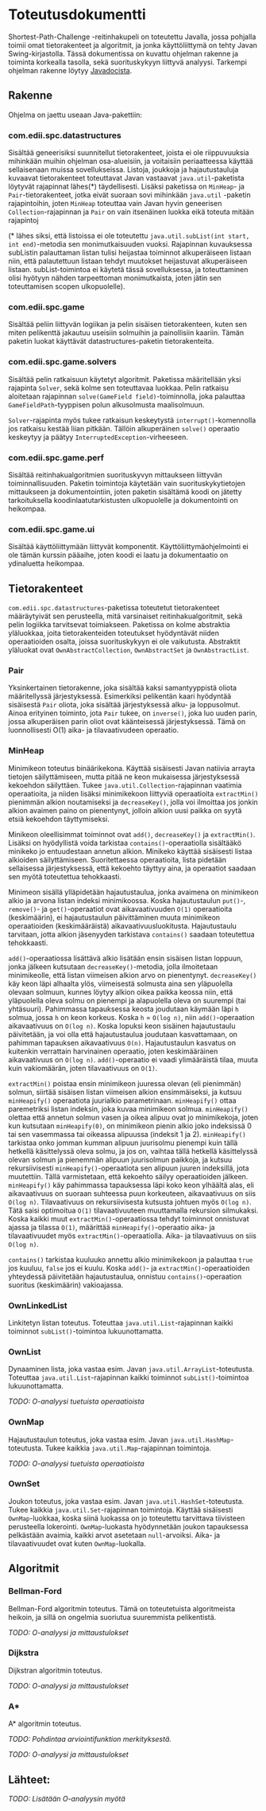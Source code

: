 # Toteutusdokumentti

Shortest-Path-Challenge -reitinhakupeli on toteutettu Javalla, jossa pohjalla toimii omat tietorakenteet ja algoritmit,
ja jonka käyttöliittymä on tehty Javan Swing-kirjastolla. 
Tässä dokumentissa on kuvattu ohjelman rakenne ja toiminta korkealla tasolla, sekä suorituskykyyn liittyvä analyysi.
Tarkempi ohjelman rakenne löytyy [Javadocista](http://htmlpreview.github.io/?https://github.com/lauripaatelainen/Shortest-Path-Challenge/blob/master/Shortest-Path-Challenge/build/docs/javadoc/index.html).

## Rakenne
Ohjelma on jaettu useaan Java-pakettiin:

### com.edii.spc.datastructures
Sisältää geneerisiksi suunnitellut tietorakenteet, joista ei ole riippuvuuksia mihinkään muihin ohjelman osa-alueisiin,
ja voitaisiin periaatteessa käyttää sellaisenaan muissa sovellukseissa.
Listoja, joukkoja ja hajautustauluja kuvaavat tietorakenteet toteuttavat Javan vastaavat `java.util`-paketista löytyvät rajapinnat lähes(\*) täydellisesti.
Lisäksi paketissa on `MinHeap`- ja `Pair`-tietorakenteet, jotka eivät suoraan sovi mihinkään `java.util` -paketin rajapintoihin,
joten `MinHeap` toteuttaa vain Javan hyvin geneerisen `Collection`-rajapinnan ja `Pair` on vain itsenäinen luokka eikä toteuta mitään rajapintoj

(* lähes siksi, että listoissa ei ole toteutettu `java.util.subList(int start, int end)`-metodia sen monimutkaisuuden vuoksi.
Rajapinnan kuvauksessa subListin palauttaman listan tulisi heijastaa toiminnot alkuperäiseen listaan niin,
että palautettuun listaan tehdyt muutokset heijastuvat alkuperäiseen listaan. subList-toimintoa ei käytetä tässä sovelluksessa,
ja toteuttaminen olisi hyötyyn nähden tarpeettoman monimutkaista, joten jätin sen toteuttamisen scopen ulkopuolelle). 

### com.edii.spc.game
Sisältää peliin liittyvän logiikan ja pelin sisäisen tietorakenteen,
kuten sen miten pelikenttä jakautuu useisiin solmuihin ja painollisiin kaariin.
Tämän paketin luokat käyttävät datastructures-paketin tietorakenteita. 

### com.edii.spc.game.solvers
Sisältää pelin ratkaisuun käytetyt algoritmit.
Paketissa määritellään yksi rajapinta `Solver`,
sekä kolme sen toteuttavaa luokkaa.
Pelin ratkaisu aloitetaan rajapinnan `solve(GameField field)`-toiminnolla,
joka palauttaa `GameFieldPath`-tyyppisen polun alkusolmusta maalisolmuun.

`Solver`-rajapinta myös tukee ratkaisun keskeytystä `interrupt()`-komennolla jos ratkaisu kestää liian pitkään.
Tällöin alkuperäinen `solve()` operaatio keskeytyy ja päätyy `InterruptedException`-virheeseen. 

### com.edii.spc.game.perf
Sisältää reitinhakualgoritmien suorituskyvyn mittaukseen liittyvän toiminnallisuuden.
Paketin toimintoja käytetään vain suorituskykytietojen mittaukseen ja dokumentointiin,
joten paketin sisältämä koodi on jätetty tarkoituksella koodinlaatutarkistusten ulkopuolelle ja dokumentointi on heikompaa. 

### com.edii.spc.game.ui
Sisältää käyttöliittymään liittyvät komponentit.
Käyttöliittymäohjelmointi ei ole tämän kurssin pääaihe,
joten koodi ei laatu ja dokumentaatio on ydinaluetta heikompaa. 

## Tietorakenteet
`com.edii.spc.datastructures`-paketissa toteutetut tietorakenteet määräytyivät sen perusteella,
mitä varsinaiset reitinhakualgoritmit, sekä pelin logiikka tarvitsevat toimiakseen.
Paketissa on kolme abstraktia yläluokkaa, joita tietorakenteiden toteutukset hyödyntävät niiden operaatioiden osalta,
joissa suorituskykyyn ei ole vaikutusta. Abstraktit yläluokat ovat `OwnAbstractCollection`, `OwnAbstractSet` ja `OwnAbstractList`.

### Pair
Yksinkertainen tietorakenne, joka sisältää kaksi samantyyppistä oliota määritellyssä järjestyksessä.
Esimerkiksi pelikentän kaari hyödyntää sisäisestä `Pair` oliota, joka sisältää järjestyksessä alku- ja loppusolmut.
Ainoa erityinen toiminto, jota `Pair` tukee, on `inverse()`, joka luo uuden parin,
jossa alkuperäisen parin oliot ovat käänteisessä järjestyksessä.
Tämä on luonnollisesti O(1) aika- ja tilavaativudeen operaatio. 

### MinHeap
Minimikeon toteutus binäärikekona. Käyttää sisäisesti Javan natiivia arrayta tietojen säilyttämiseen,
mutta pitää ne keon mukaisessa järjestyksessä kekoehdon säilyttäen. 
Tukee `java.util.Collection`-rajapinnan vaatimia operaatioita,
ja niiden lisäksi minimikekoon liittyviä operaatioita `extractMin()` pienimmän alkion noutamiseksi ja `decreaseKey()`,
jolla voi ilmoittaa jos jonkin alkion avaimen paino on pienentynyt, jolloin alkion uusi paikka on syytä etsiä kekoehdon täyttymiseksi. 

Minikeon oleellisimmat toiminnot ovat `add()`, `decreaseKey()` ja `extractMin()`.
Lisäksi on hyödyllistä voida tarkistaa `contains()`-operaatiolla sisältääkö minikeko jo entuudestaan annetun alkion.
Minikeko käyttää sisäisesti listaa alkioiden säilyttämiseen.
Suoritettaessa operaatioita, lista pidetään sellaisessa järjestyksessä,
että kekoehto täyttyy aina, ja operaatiot saadaan sen myötä toteutettua tehokkaasti. 

Minimeon sisällä ylläpidetään hajautustaulua, jonka avaimena on minimikeon alkio ja arvona listan indeksi minimikoossa.
Koska hajautustaulun `put()`-, `remove()`- ja `get()`-operaatiot ovat aikavaativuuden `O(1)` operaatioita (keskimäärin),
ei hajautustaulun päivittäminen muuta minimikeon operaatioiden (keskimääräistä) aikavaativuusluokitusta. Hajautustaulu tarvitaan,
jotta alkion jäsenyyden tarkistava `contains()` saadaan toteutettua tehokkaasti. 

`add()`-operaatiossa lisättävä alkio lisätään ensin sisäisen listan loppuun,
jonka jälkeen kutsutaan `decreaseKey()`-metodia,
jolla ilmoitetaan minimikeolle, että listan viimeisen alkion arvo on pienentynyt.
`decreaseKey()` käy keon läpi alhaalta ylös, viimeisestä solmusta aina sen yläpuolella olevaan solmuun, kunnes löytyy alkion oikea paikka keossa niin,
että yläpuolella oleva solmu on pienempi ja alapuolella oleva on suurempi (tai yhtäsuuri). Pahimmassa tapauksessa keosta joudutaan käymään läpi
`h` solmua, jossa `h` on keon korkeus. Koska `h` = `O(log n)`, niin `add()`-operaation aikavaativuus on `O(log n)`. Koska lopuksi keon sisäinen hajautustaulu päivitetään,
ja voi olla että hajautustaulua joudutaan kasvattamaan, on pahimman tapauksen aikavaativuus `O(n)`. Hajautustaulun kasvatus on kuitenkin verrattain harvinainen operaatio, 
joten keskimääräinen aikavaativuus on `O(log n)`. 
`add()`-operaatio ei vaadi ylimääräistä tilaa, muuta kuin vakiomäärän, joten tilavaativuus on `O(1)`.

`extractMin()` poistaa ensin minimikeon juuressa olevan (eli pienimmän) solmun, siirtää sisäisen listan viimeisen alkion ensimmäiseksi, ja kutsuu `minHeapify()` operaatiota juurialkio parametrinaan. 
`minHeapify()` ottaa paremetriksi listan indeksin, joka kuvaa minimikeon solmua. `minHeapify()` olettaa että annetun solmun vasen ja oikea alipuu ovat jo minimikekoja, joten kun kutsutaan `minHeapify(0)`, on minimikeon pienin alkio joko indeksissä 0 tai sen vasemmassa tai oikeassa alipuussa (indeksit 1 ja 2). `minHeapify()` tarkistaa onko jomman kumman alipuun juurisolmu pienempi kuin tällä hetkellä
käsittelyssä oleva solmu, ja jos on, vaihtaa tällä hetkellä käsittelyssä olevan solmun ja pienemmän alipuun juurisolmun paikkoja, ja kutsuu rekursiivisesti `minHeapify()`-operaatiota sen alipuun juuren indeksillä,
jota muutettiin. Tällä varmistetaan, että kekoehto säilyy operaatioiden jälkeen. `minHeapify()` käy pahimmassa tapauksessa läpi koko keon ylhäältä alas, eli aikavaativuus on suoraan suhteessa puun korkeuteen, aikavaativuus on siis `O(log n)`. Tilavaativuus on rekursiivisesta kutsusta johtuen myös `O(log n)`. Tätä saisi optimoitua `O(1)` tilavaativuuteen muuttamalla rekursion silmukaksi. 
Koska kaikki muut `extractMin()`-operaatiossa tehdyt toiminnot onnistuvat ajassa ja tilassa `O(1)`, määrittää `minHeapify()`-operaatio aika- ja tilavaativuudet myös `extractMin()`-operaatiolla. 
Aika- ja tilavaativuus on siis `O(log n)`.

`contains()` tarkistaa kuuluuko annettu alkio minimikekoon ja palauttaa `true` jos kuuluu, `false` jos ei kuulu. Koska `add()`- ja `extractMin()`-operaatioiden yhteydessä päivitetään hajautustaulua,
onnistuu `contains()`-operaation suoritus (keskimäärin) vakioajassa. 

### OwnLinkedList
Linkitetyn listan toteutus. Toteuttaa `java.util.List`-rajapinnan kaikki toiminnot `subList()`-toimintoa lukuunottamatta.



### OwnList
Dynaaminen lista, joka vastaa esim. Javan `java.util.ArrayList`-toteutusta. Toteuttaa `java.util.List`-rajapinnan kaikki toiminnot `subList()`-toimintoa lukuunottamatta.

*TODO: O-analyysi tuetuista operaatioista*

### OwnMap
Hajautustaulun toteutus, joka vastaa esim. Javan `java.util.HashMap`-toteutusta. Tukee kaikkia `java.util.Map`-rajapinnan toimintoja.

*TODO: O-analyysi tuetuista operaatioista*

### OwnSet
Joukon toteutus, joka vastaa esim. Javan `java.util.HashSet`-toteutusta. Tukee kaikkia `java.util.Set`-rajapinnan toimintoja.
Käyttää sisäisesti `OwnMap`-luokkaa, koska siinä luokassa on jo toteutettu tarvittava tiivisteen perusteella lokerointi. `OwnMap`-luokasta hyödynnetään joukon tapauksessa pelkästään avaimia, kaikki arvot asetetaan `null`-arvoiksi. Aika- ja tilavaativuudet ovat kuten `OwnMap`-luokalla. 

## Algoritmit

### Bellman-Ford
Bellman-Ford algoritmin toteutus. Tämä on toteutetuista algoritmeista heikoin, ja sillä on ongelmia suoriutua suuremmista pelikentistä. 

*TODO: O-analyysi ja mittaustulokset*

### Dijkstra
Dijkstran algoritmin toteutus. 

*TODO: O-analyysi ja mittaustulokset*

### A*
A* algoritmin toteutus.

*TODO: Pohdintaa arviointifunktion merkityksestä.*

*TODO: O-analyysi ja mittaustulokset* 




## Lähteet:

*TODO: Lisätään O-analyysin myötä*
